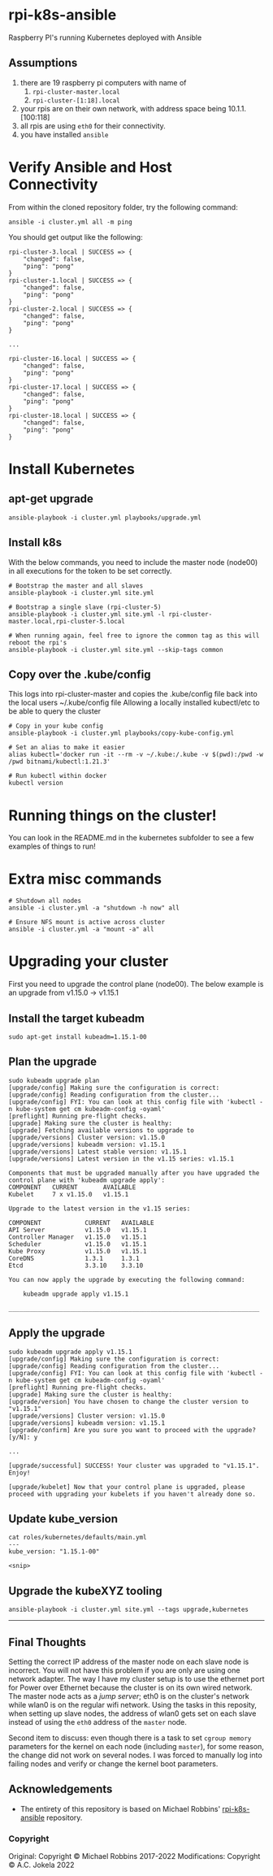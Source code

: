# rpi-k8s-ansible
Raspberry PI's running Kubernetes deployed with Ansible

## Assumptions

1.  there are 19 raspberry pi computers with name of
    1.  ```rpi-cluster-master.local```
    2.  ```rpi-cluster-[1:18].local```
2.  your rpis are on their own network, with address space being 10.1.1.[100:118]
3.  all rpis are using ```eth0``` for their connectivity.
4.  you have installed ```ansible```

# Verify Ansible and Host Connectivity

From within the cloned repository folder, try the following command:

```
ansible -i cluster.yml all -m ping
```

You should get output like the following:
```
rpi-cluster-3.local | SUCCESS => {
    "changed": false,
    "ping": "pong"
}
rpi-cluster-1.local | SUCCESS => {
    "changed": false,
    "ping": "pong"
}
rpi-cluster-2.local | SUCCESS => {
    "changed": false,
    "ping": "pong"
}

...

rpi-cluster-16.local | SUCCESS => {
    "changed": false,
    "ping": "pong"
}
rpi-cluster-17.local | SUCCESS => {
    "changed": false,
    "ping": "pong"
}
rpi-cluster-18.local | SUCCESS => {
    "changed": false,
    "ping": "pong"
}

```

# Install Kubernetes
## apt-get upgrade
```
ansible-playbook -i cluster.yml playbooks/upgrade.yml
```


## Install k8s
With the below commands, you need to include the master node (node00) in all executions for the token to be set correctly.
```
# Bootstrap the master and all slaves
ansible-playbook -i cluster.yml site.yml

# Bootstrap a single slave (rpi-cluster-5)
ansible-playbook -i cluster.yml site.yml -l rpi-cluster-master.local,rpi-cluster-5.local

# When running again, feel free to ignore the common tag as this will reboot the rpi's
ansible-playbook -i cluster.yml site.yml --skip-tags common
```

## Copy over the .kube/config
This logs into rpi-cluster-master and copies the .kube/config file back into the local users ~/.kube/config file
Allowing a locally installed kubectl/etc to be able to query the cluster

```
# Copy in your kube config
ansible-playbook -i cluster.yml playbooks/copy-kube-config.yml

# Set an alias to make it easier
alias kubectl='docker run -it --rm -v ~/.kube:/.kube -v $(pwd):/pwd -w /pwd bitnami/kubectl:1.21.3'

# Run kubectl within docker
kubectl version
```

# Running things on the cluster!
You can look in the README.md in the kubernetes subfolder to see a few examples of things to run!

# Extra misc commands
```
# Shutdown all nodes
ansible -i cluster.yml -a "shutdown -h now" all

# Ensure NFS mount is active across cluster
ansible -i cluster.yml -a "mount -a" all
```

# Upgrading your cluster
First you need to upgrade the control plane (node00).
The below example is an upgrade from v1.15.0 -> v1.15.1

## Install the target kubeadm
```
sudo apt-get install kubeadm=1.15.1-00
```

## Plan the upgrade
```
sudo kubeadm upgrade plan
[upgrade/config] Making sure the configuration is correct:
[upgrade/config] Reading configuration from the cluster...
[upgrade/config] FYI: You can look at this config file with 'kubectl -n kube-system get cm kubeadm-config -oyaml'
[preflight] Running pre-flight checks.
[upgrade] Making sure the cluster is healthy:
[upgrade] Fetching available versions to upgrade to
[upgrade/versions] Cluster version: v1.15.0
[upgrade/versions] kubeadm version: v1.15.1
[upgrade/versions] Latest stable version: v1.15.1
[upgrade/versions] Latest version in the v1.15 series: v1.15.1

Components that must be upgraded manually after you have upgraded the control plane with 'kubeadm upgrade apply':
COMPONENT   CURRENT       AVAILABLE
Kubelet     7 x v1.15.0   v1.15.1

Upgrade to the latest version in the v1.15 series:

COMPONENT            CURRENT   AVAILABLE
API Server           v1.15.0   v1.15.1
Controller Manager   v1.15.0   v1.15.1
Scheduler            v1.15.0   v1.15.1
Kube Proxy           v1.15.0   v1.15.1
CoreDNS              1.3.1     1.3.1
Etcd                 3.3.10    3.3.10

You can now apply the upgrade by executing the following command:

	kubeadm upgrade apply v1.15.1

_____________________________________________________________________
```

## Apply the upgrade
```
sudo kubeadm upgrade apply v1.15.1
[upgrade/config] Making sure the configuration is correct:
[upgrade/config] Reading configuration from the cluster...
[upgrade/config] FYI: You can look at this config file with 'kubectl -n kube-system get cm kubeadm-config -oyaml'
[preflight] Running pre-flight checks.
[upgrade] Making sure the cluster is healthy:
[upgrade/version] You have chosen to change the cluster version to "v1.15.1"
[upgrade/versions] Cluster version: v1.15.0
[upgrade/versions] kubeadm version: v1.15.1
[upgrade/confirm] Are you sure you want to proceed with the upgrade? [y/N]: y

...

[upgrade/successful] SUCCESS! Your cluster was upgraded to "v1.15.1". Enjoy!

[upgrade/kubelet] Now that your control plane is upgraded, please proceed with upgrading your kubelets if you haven't already done so.
```

## Update kube_version
```
cat roles/kubernetes/defaults/main.yml
---
kube_version: "1.15.1-00"

<snip>
```

## Upgrade the kubeXYZ tooling
```
ansible-playbook -i cluster.yml site.yml --tags upgrade,kubernetes
```

----

## Final Thoughts

Setting the correct IP address of the master node on each slave node is incorrect. You will not have this problem if you are only are using one network adapter.  The way I have my cluster setup is to use the ethernet port for Power over Ethernet because the cluster is on its own wired network.  The master node acts as a *jump server*; eth0 is on the cluster's network while wlan0 is on the regular wifi network.  Using the tasks in this reposity, when setting up slave nodes, the address of wlan0 gets set on each slave instead of using the ```eth0``` address of the ```master``` node.

Second item to discuss: even though there is a task to set ```cgroup memory``` parameters for the kernel on each node (including ```master```), for some reason, the change did not work on several nodes.  I was forced to manually log into failing nodes and verify or change the kernel boot parameters.

## Acknowledgements

* The entirety of this repository is based on Michael Robbins' [rpi-k8s-ansible](https://github.com/michael-robbins/rpi-k8s-ansible) repository.

### Copyright
Original: Copyright &copy; Michael Robbins 2017-2022
Modifications: Copyright &copy; A.C. Jokela 2022 

